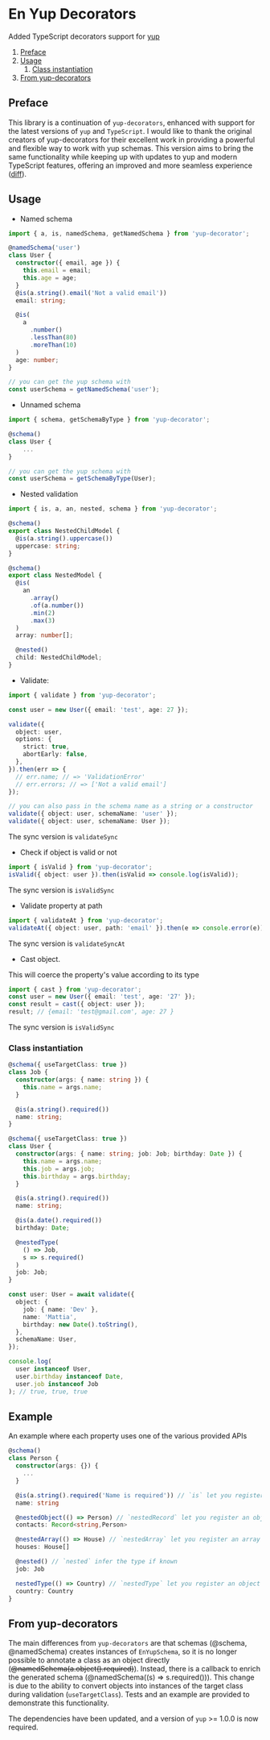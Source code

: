 # En Yup Decorators

Added TypeScript decorators support for [yup](https://github.com/jquense/yup)

1. [Preface](#preface)
1. [Usage](#usage)
    1. [Class instantiation](#class-instantiation)
1. [From yup-decorators](#from-yup-decorators)

## Preface

This library is a continuation of `yup-decorators`, enhanced with support for the latest versions of `yup` and `TypeScript`. I would like to thank the original creators of yup-decorators for their excellent work in providing a powerful and flexible way to work with yup schemas. This version aims to bring the same functionality while keeping up with updates to yup and modern TypeScript features, offering an improved and more seamless experience ([diff](#from-yup-decorators)).

## Usage

- Named schema

```typescript
import { a, is, namedSchema, getNamedSchema } from 'yup-decorator';

@namedSchema('user')
class User {
  constructor({ email, age }) {
    this.email = email;
    this.age = age;
  }
  @is(a.string().email('Not a valid email'))
  email: string;

  @is(
    a
      .number()
      .lessThan(80)
      .moreThan(10)
  )
  age: number;
}

// you can get the yup schema with
const userSchema = getNamedSchema('user');
```

- Unnamed schema

```typescript
import { schema, getSchemaByType } from 'yup-decorator';

@schema()
class User {
	...
}

// you can get the yup schema with
const userSchema = getSchemaByType(User);
```

- Nested validation

```typescript
import { is, a, an, nested, schema } from 'yup-decorator';

@schema()
export class NestedChildModel {
  @is(a.string().uppercase())
  uppercase: string;
}

@schema()
export class NestedModel {
  @is(
    an
      .array()
      .of(a.number())
      .min(2)
      .max(3)
  )
  array: number[];

  @nested()
  child: NestedChildModel;
}
```

- Validate:

```typescript
import { validate } from 'yup-decorator';

const user = new User({ email: 'test', age: 27 });

validate({
  object: user,
  options: {
    strict: true,
    abortEarly: false,
  },
}).then(err => {
  // err.name; // => 'ValidationError'
  // err.errors; // => ['Not a valid email']
});

// you can also pass in the schema name as a string or a constructor
validate({ object: user, schemaName: 'user' });
validate({ object: user, schemaName: User });
```

The sync version is `validateSync`

- Check if object is valid or not

```typescript
import { isValid } from 'yup-decorator';
isValid({ object: user }).then(isValid => console.log(isValid));
```

The sync version is `isValidSync`

- Validate property at path

```typescript
import { validateAt } from 'yup-decorator';
validateAt({ object: user, path: 'email' }).then(e => console.error(e));
```

The sync version is `validateSyncAt`

- Cast object.

This will coerce the property's value according to its type

```typescript
import { cast } from 'yup-decorator';
const user = new User({ email: 'test', age: '27' });
const result = cast({ object: user });
result; // {email: 'test@gmail.com', age: 27 }
```

The sync version is `isValidSync`

### Class instantiation

```typescript
@schema({ useTargetClass: true })
class Job {
  constructor(args: { name: string }) {
    this.name = args.name;
  }

  @is(a.string().required())
  name: string;
}

@schema({ useTargetClass: true })
class User {
  constructor(args: { name: string; job: Job; birthday: Date }) {
    this.name = args.name;
    this.job = args.job;
    this.birthday = args.birthday;
  }

  @is(a.string().required())
  name: string;

  @is(a.date().required())
  birthday: Date;

  @nestedType(
    () => Job,
    s => s.required()
  )
  job: Job;
}

const user: User = await validate({
  object: {
    job: { name: 'Dev' },
    name: 'Mattia',
    birthday: new Date().toString(),
  },
  schemaName: User,
});

console.log(
  user instanceof User,
  user.birthday instanceof Date,
  user.job instanceof Job
); // true, true, true
```

## Example

An example where each property uses one of the various provided APIs

```typescript
@schema()
class Person {
  constructor(args: {}) {
    ...
  }

  @is(a.string().required('Name is required')) // `is` let you register a schema to the given property
  name: string

  @nestedObject(() => Person) // `nestedRecord` let you register an object where each value is of the given property
  contacts: Record<string,Person>

  @nestedArray(() => House) // `nestedArray` let you register an array of the given type
  houses: House[]

  @nested() // `nested` infer the type if known
  job: Job

  nestedType(() => Country) // `nestedType` let you register an object schema to the given property
  country: Country
}
```

## From yup-decorators

The main differences from `yup-decorators` are that schemas (@schema, @namedSchema) creates instances of `EnYupSchema`, so it is no longer possible to annotate a class as an object directly (~~@namedSchema(a.object().required)~~). Instead, there is a callback to enrich the generated schema (@namedSchema((s) => s.required())). This change is due to the ability to convert objects into instances of the target class during validation (`useTargetClass`). Tests and an example are provided to demonstrate this functionality.

The dependencies have been updated, and a version of `yup` >= 1.0.0 is now required.
